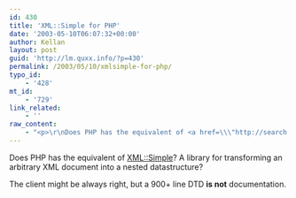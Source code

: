 ```yaml
---
id: 430
title: 'XML::Simple for PHP'
date: '2003-05-10T06:07:32+00:00'
author: Kellan
layout: post
guid: 'http://lm.quxx.info/?p=430'
permalink: /2003/05/10/xmlsimple-for-php/
typo_id:
    - '428'
mt_id:
    - '729'
link_related:
    - ''
raw_content:
    - "<p>\r\nDoes PHP has the equivalent of <a href=\\\"http://search.cpan.org/dist/XML-Simple\\\">XML::Simple</a>?  A library for transforming an arbitrary XML document into a nested datastructure?\r\n</p>\r\n<p>\r\nThe client might be always right, but a 900+ line DTD <b>is not</b> documentation.\r\n</p>"
---
```


Does PHP has the equivalent of [XML::Simple](http://search.cpan.org/dist/XML-Simple)? A library for transforming an arbitrary XML document into a nested datastructure?

The client might be always right, but a 900+ line DTD **is not** documentation.